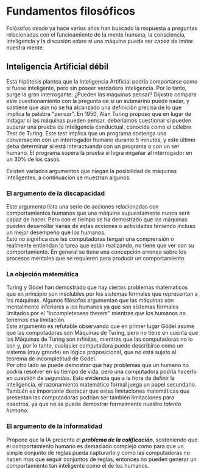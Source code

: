 # Fundamentos filosóficos
Folósofos desde ya hace varios años han buscado la respuesta a preguntas relacionadas con el funcioamiento de la mente humana, la consciencia, inteligencia 
y la discusión sobre si una máquina puede ser capaz de imitar nuestra mente.
## Inteligencia Artificial débil
Esta hipótesis plantea que la Inteligencia Artificial podría comportarse como si fuese inteligente, pero sin poseer verdadera inteligencia.
Por lo tanto, surge la gran interrogante: ¿Pueden las máquinas pensar? Dijkstra compara este cuestionamiento con la pregunta de si un submarino puede nadar,
y sostiene que aún no se ha alcanzado una definición precisa de lo que implica la palabra "pensar".
En 1950, Alan Turing propuso que en lugar de indagar si las máquinas pueden pensar, deberíamos cuestionar si pueden superar una prueba de
inteligencia conductual, conocida como el célebre Test de Turing. Este test implica que un programa sostenga una conversación con un interrogador humano
durante 5 minutos, y este último deba determinar si está interactuando con un programa o con un ser humano. El programa supera la prueba si logra engañar al interrogador
en un 30% de los casos.

Existen variados argumentos que niegan la posibilidad de máquinas inteligentes, a continuación se muestran algunos.

### El argumento de la discapacidad
Este argumento lista una serie de acciones relacionadas con comportamientos humanos que una máquina supuestamente nunca será capaz de hacer. Pero con el tiempo
se ha demostrado que las máquinas pueden desarrollar varias de estas acciones o actividades teniendo incluso un mejor desempeño que los humanos.  
Esto no significa que las computadoras tengan una comprensión o realmente entiendan la tarea que están realizando, no tiene que ver con su comportamiento. 
En general se tiene una concepción erronea sobre los procesos mentales que se requieren para producir un comportamiento.

### La objeción matemática
Turing y Gödel han demostrado que hay ciertos problemas matematicos que en principio son insolubles por los sistemas formales que representan a las máquinas.
Algunos filósofos argumentan que las máquinas son mentalmente inferiores a los humanos ya que son sistemas formales limitados por el "incompleteness therem" 
mientras que los humanos no tenemos esa limitación.  
Este argumento es refutable observando que en primer lugar Gödel asume que las computadoras son Máquinas de Turing, pero no tiene en cuenta que las Máquinas de
Turing son infinitas, mientras que las computadoras no lo son y, por lo tanto, cualquier computadora puede describirse como un sistema (muy grande) en 
lógica proposicional, que no está sujeto al teorema de incompletitud de Gödel.  
Por otro lado se puede demostrar que hay problemas que un humano no podría resolver en su tiempo de vida, pero una computadora podría hacerlo en cuestión de segundos. 
Esto evidencia que a la hora de definir la inteligencia, el razonamiento matemático formal juega un papel secundario.  
También es importante destacar que estas limitaciones matemáticas que presentan las computadoras podrían ser también limitaciones para nosotros, ya que no se 
puede demostrar formalmente nuestro _talento humano_.

### El argumento de la informalidad
Propone que la IA presenta el _**problema de la calificación**_, sosteniendo que el comportamiento humano es demasiado complejo como para que un simple conjunto 
de reglas pueda capturarlo y como las computadoras no hacen mas que seguir conjuntos de reglas, entonces no pueden generar un comportamiento tan inteligente 
como el de los humanos.
